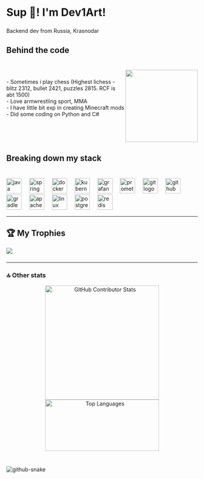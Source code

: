 <h1 align="left">Sup  💪! I'm Dev1Art!</h1>

###

<p align="left">Backend dev from Russia, Krasnodar</p>

###

<h2 align="left">Behind the code</h2>

###

<br clear="both">

<img align="right" height="190" src="https://media1.tenor.com/m/OQk6g3DR9r4AAAAd/angry.gif"  />

###

<p align="left">- Sometimes i play chess (Highest lichess - blitz 2312, bullet 2421, puzzles 2815. RCF is abt 1500)<br>- Love armwrestling sport, MMA<br>- I have little bit exp in creating Minecraft mods<br>- Did some coding on Python and C#</p>

###

<br clear="both">

<h2 align="left">Breaking down my stack</h2>

###

<br clear="both">

<div align="left">
  <img src="https://cdn.jsdelivr.net/gh/devicons/devicon/icons/java/java-original.svg" height="40" alt="java logo"  />
  <img width="12" />
  <img src="https://cdn.jsdelivr.net/gh/devicons/devicon/icons/spring/spring-original.svg" height="40" alt="spring logo"  />
  <img width="12" />
  <img src="https://cdn.jsdelivr.net/gh/devicons/devicon/icons/docker/docker-original.svg" height="40" alt="docker logo"  />
  <img width="12" />
  <img src="https://cdn.jsdelivr.net/gh/devicons/devicon/icons/kubernetes/kubernetes-plain.svg" height="40" alt="kubernetes logo"  />
  <img width="12" />
  <img src="https://cdn.jsdelivr.net/gh/devicons/devicon/icons/grafana/grafana-original.svg" height="40" alt="grafana logo"  />
  <img width="12" />
  <img src="https://cdn.jsdelivr.net/gh/devicons/devicon/icons/prometheus/prometheus-original.svg" height="40" alt="prometheus logo"  />
  <img width="12" />
  <img src="https://cdn.simpleicons.org/git/F05032" height="40" alt="git logo"  />
  <img width="12" />
  <img src="https://cdn.simpleicons.org/github/181717" height="40" alt="github logo"  />
  <img width="12" />
  <img src="https://cdn.simpleicons.org/gradle/02303A" height="40" alt="gradle logo"  />
  <img width="12" />
  <img src="https://cdn.simpleicons.org/apachemaven/C71A36" height="40" alt="apachemaven logo"  />
  <img width="12" />
  <img src="https://cdn.simpleicons.org/linux/FCC624" height="40" alt="linux logo"  />
  <img width="12" />
  <img src="https://cdn.jsdelivr.net/gh/devicons/devicon/icons/postgresql/postgresql-original.svg" height="40" alt="postgresql logo"  />
  <img width="12" />
  <img src="https://cdn.jsdelivr.net/gh/devicons/devicon/icons/redis/redis-original.svg" height="40" alt="redis logo"  />
</div>

---

## 🏆 My Trophies
![](https://github-profile-trophy.vercel.app/?username=Dev1Art&theme=monokai&no-frame=false&no-bg=false&margin-w=4)

### 

---

### 🔝 Other stats
<p align="center">
  <img src="https://github-contributor-stats.vercel.app/api?username=Dev1Art&limit=5&theme=merko&combine_all_yearly_contributions=true" alt="GitHub Contributor Stats" width="300"/>
  <img src="https://github-readme-stats.vercel.app/api/top-langs/?username=Dev1Art&theme=dark&hide_border=false&include_all_commits=true&count_private=true&layout=compact" alt="Top Languages" width="300" height="135"/>
</p>

###

<br clear="both">

<picture>
  <source media="(prefers-color-scheme: dark)" srcset="github-snake-dark.svg" />
  <source media="(prefers-color-scheme: light)" srcset="github-snake.svg" />
  <img alt="github-snake" src="github-snake.svg" />
</picture>
